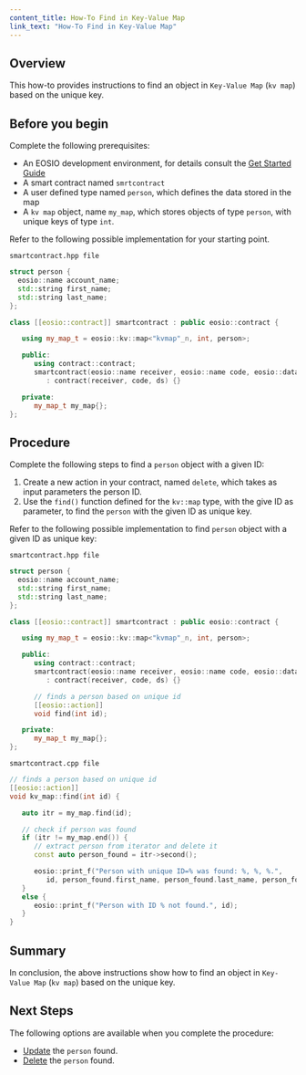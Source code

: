 ```yaml
---
content_title: How-To Find in Key-Value Map
link_text: "How-To Find in Key-Value Map"
---
```


## Overview

This how-to provides instructions to find an object in `Key-Value Map` (`kv map`) based on the unique key.

## Before you begin

Complete the following prerequisites:

* An EOSIO development environment, for details consult the [Get Started Guide](https://developers.eos.io/welcome/latest/getting-started-guide/index)
* A smart contract named `smrtcontract`
* A user defined type named `person`, which defines the data stored in the map
* A `kv map` object, name `my_map`, which stores objects of type `person`, with unique keys of type `int`.

Refer to the following possible implementation for your starting point.

`smartcontract.hpp file`

```cpp
struct person {
  eosio::name account_name;
  std::string first_name;
  std::string last_name;
};

class [[eosio::contract]] smartcontract : public eosio::contract {

   using my_map_t = eosio::kv::map<"kvmap"_n, int, person>;

   public:
      using contract::contract;
      smartcontract(eosio::name receiver, eosio::name code, eosio::datastream<const char*> ds)
         : contract(receiver, code, ds) {}

   private:
      my_map_t my_map{};
};
```

## Procedure

Complete the following steps to find a `person` object with a given ID:

1. Create a new action in your contract, named `delete`, which takes as input parameters the person ID.
2. Use the `find()` function defined for the `kv::map` type, with the give ID as parameter, to find the `person` with the given ID as unique key.

Refer to the following possible implementation to find `person` object with a given ID as unique key:

`smartcontract.hpp file`

```cpp
struct person {
  eosio::name account_name;
  std::string first_name;
  std::string last_name;
};

class [[eosio::contract]] smartcontract : public eosio::contract {

   using my_map_t = eosio::kv::map<"kvmap"_n, int, person>;

   public:
      using contract::contract;
      smartcontract(eosio::name receiver, eosio::name code, eosio::datastream<const char*> ds)
         : contract(receiver, code, ds) {}

      // finds a person based on unique id
      [[eosio::action]]
      void find(int id);

   private:
      my_map_t my_map{};
};
```

`smartcontract.cpp file`

```cpp
// finds a person based on unique id
[[eosio::action]]
void kv_map::find(int id) {

   auto itr = my_map.find(id);

   // check if person was found
   if (itr != my_map.end()) {
      // extract person from iterator and delete it
      const auto person_found = itr->second();

      eosio::print_f("Person with unique ID=% was found: %, %, %.",
         id, person_found.first_name, person_found.last_name, person_found.personal_id);
   }
   else {
      eosio::print_f("Person with ID % not found.", id);
   }
}
```

## Summary

In conclusion, the above instructions show how to find an object in `Key-Value Map` (`kv map`) based on the unique key.

## Next Steps

The following options are available when you complete the procedure:

* [Update](30_how-to-upsert-into-kv-map.md) the `person` found.
* [Delete](40_how-to-delete-from-kv-map.md) the `person` found.
